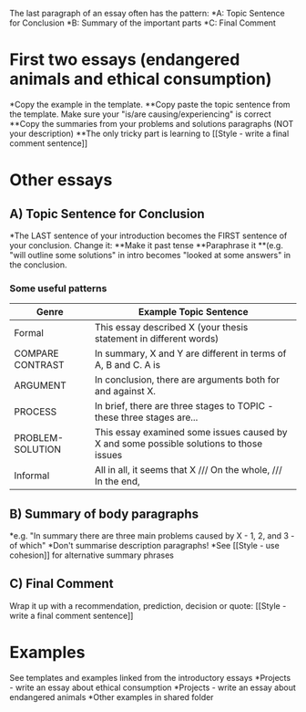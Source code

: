 The last paragraph of an essay often has the pattern:
*A: Topic Sentence for Conclusion
*B: Summary of the important parts
*C: Final Comment

# First two essays (endangered animals and ethical consumption)
*Copy the example in the template. 
**Copy paste the topic sentence from the template. Make sure your "is/are causing/experiencing" is correct
**Copy the summaries from your problems and solutions paragraphs (NOT your description)
**The only tricky part is learning to [[Style - write a final comment sentence]]

# Other essays
## A) Topic Sentence for Conclusion
*The LAST sentence of your introduction becomes the FIRST sentence of your conclusion. Change it:
**Make it past tense
**Paraphrase it
**(e.g. "will outline some solutions" in intro becomes "looked at some answers" in the conclusion. 

### Some useful patterns
Genre				| Example Topic Sentence
--------------------|-------------------------------------------------------------
Formal 				|This essay described X (your thesis statement in different words)
COMPARE CONTRAST	|In summary, X and Y are different in terms of A, B and C. A is
ARGUMENT 			|In conclusion, there are arguments both for and against X.
PROCESS 			|In brief, there are three stages to TOPIC - these three stages are...
PROBLEM-SOLUTION 	|This essay examined some issues caused by X and some possible solutions to those issues
Informal			|All in all, it seems that X  /// On the whole, /// In the end,

## B) Summary of body paragraphs
*e.g. "In summary there are three main problems caused by X - 1, 2, and 3 - of which"
*Don't summarise description paragraphs!
*See [[Style - use cohesion]] for alternative summary phrases

## C) Final Comment
Wrap it up with a recommendation, prediction, decision or quote: [[Style - write a final comment sentence]]

# Examples
See templates and examples linked from the introductory essays
*Projects - write an essay about ethical consumption
*Projects - write an essay about endangered animals
*Other examples in shared folder